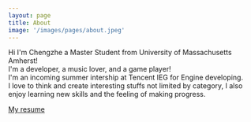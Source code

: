 ```yaml
---
layout: page
title: About
image: '/images/pages/about.jpeg'
---
```


Hi I'm Chengzhe a Master Student from University of Massachusetts Amherst!  
I'm a developer, a music lover, and a game player!  
I'm an incoming summer intership at Tencent IEG for Engine developing.  
I love to think and create interesting stuffs not limited by category, I also enjoy learning new skills and the feeling of making progress.

    
[My resume](./images/pages/resume.pdf)